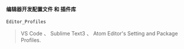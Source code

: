 #### 编辑器开发配置文件 和 插件库

    Editor_Profiles

> VS Code 、 Sublime Text3 、 Atom Editor's  Setting and Package Profiles.
